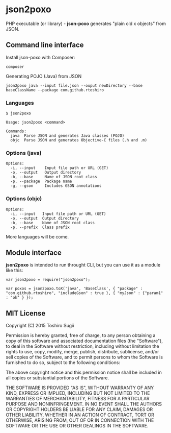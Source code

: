 json2poxo
=========

PHP executable (or library) -  **json-poxo** generates "plain old x objects" from JSON. 


## Command line interface

Install json-poxo with Composer:

    composer

Generating POJO (Java) from JSON

    json2poxo java --input file.json --ouput newDirectory --base baseClassName --package com.github.rtoshiro

### Languages

```
$ json2poxo

Usage: json2poxo <command>

Commands:
  java  Parse JSON and generates Java classes (POJO)
  objc  Parse JSON and generates Objective-C files (.h and .m)
```

### Options (java)

```
Options:
  -i, --input    Input file path or URL (GET)
  -o, --output   Output directory
  -b, --base     Name of JSON root class
  -p, --package  Package name
  -g, --gson     Includes GSON annotations
```

### Options (objc)

```
Options:
  -i, --input   Input file path or URL (GET)
  -o, --output  Output directory
  -b, --base    Name of JSON root class
  -p, --prefix  Class prefix
```

More languages will be come.


## Module interface

**json2poxo** is intended to run throught CLI, but you can use it as a module like this:

```
var json2poxo = require("json2poxo");

var poxos = json2poxo.toX('java', 'BaseClass', { "package" : "com.github.rtoshiro", "includeGson" : true }, { "myJson" : {"param1" : "ok" } });

```


## MIT License

Copyright (C) 2015 Toshiro Sugii

Permission is hereby granted, free of charge, to any person obtaining a copy of this software and associated documentation files (the "Software"), to deal in the Software without restriction, including without limitation the rights to use, copy, modify, merge, publish, distribute, sublicense, and/or sell copies of the Software, and to permit persons to whom the Software is furnished to do so, subject to the following conditions:

The above copyright notice and this permission notice shall be included in all copies or substantial portions of the Software.

THE SOFTWARE IS PROVIDED "AS IS", WITHOUT WARRANTY OF ANY KIND, EXPRESS OR IMPLIED, INCLUDING BUT NOT LIMITED TO THE WARRANTIES OF MERCHANTABILITY, FITNESS FOR A PARTICULAR PURPOSE AND NONINFRINGEMENT. IN NO EVENT SHALL THE AUTHORS OR COPYRIGHT HOLDERS BE LIABLE FOR ANY CLAIM, DAMAGES OR OTHER LIABILITY, WHETHER IN AN ACTION OF CONTRACT, TORT OR OTHERWISE, ARISING FROM, OUT OF OR IN CONNECTION WITH THE SOFTWARE OR THE USE OR OTHER DEALINGS IN THE SOFTWARE.
